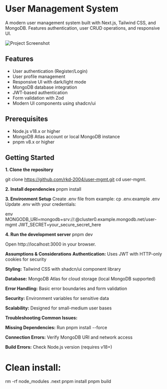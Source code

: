 # User Management System

A modern user management system built with Next.js, Tailwind CSS, and MongoDB. Features authentication, user CRUD operations, and responsive UI.

![Project Screenshot](./public/screenshot.png) <!-- Add a screenshot if available -->

## Features
- User authentication (Register/Login)
- User profile management
- Responsive UI with dark/light mode
- MongoDB database integration
- JWT-based authentication
- Form validation with Zod
- Modern UI components using shadcn/ui

## Prerequisites

- Node.js v18.x or higher
- MongoDB Atlas account or local MongoDB instance
- pnpm v8.x or higher

## Getting Started

**1. Clone the repository**

git clone https://github.com/rkd-2004/user-mgmt.git
cd user-mgmt.

**2. Install dependencies**
pnpm install

**3. Environment Setup**
Create .env file from example:
cp .env.example .env
Update .env with your credentials:

env
MONGODB_URI=mongodb+srv://<username>:<password>@cluster0.example.mongodb.net/user-mgmt
JWT_SECRET=your_secure_secret_here

**4. Run the development server**
pnpm dev

Open http://localhost:3000 in your browser.

**Assumptions & Considerations**
**Authentication:** Uses JWT with HTTP-only cookies for security

**Styling:** Tailwind CSS with shadcn/ui component library

**Database:** MongoDB Atlas for cloud storage (local MongoDB supported)

**Error Handling:** Basic error boundaries and form validation

**Security:** Environment variables for sensitive data

**Scalability:** Designed for small-medium user bases

**Troubleshooting
Common Issues:**

**Missing Dependencies:** Run pnpm install --force

**Connection Errors:** Verify MongoDB URI and network access

**Build Errors:** Check Node.js version (requires v18+)

# Clean install:
rm -rf node_modules .next
pnpm install
pnpm build
